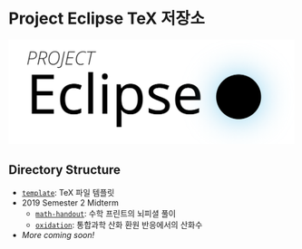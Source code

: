 # Project Eclipse TeX 저장소
<p align="center">
    <img src="./logo.png">
</p>

## Directory Structure
- [`template`](https://github.com/project-eclipse/tex-file-archive/blob/master/template/template.tex): TeX 파일 템플릿
- 2019 Semester 2 Midterm
    - [`math-handout`](https://github.com/project-eclipse/tex-file-archive/tree/master/2019-semester2-midterm/math-handout): 수학 프린트의 뇌피셜 풀이
    - [`oxidation`](https://github.com/project-eclipse/tex-file-archive/blob/master/2019-semester2-midterm/oxidation/oxidation.tex): 통합과학 산화 환원 반응에서의 산화수
- *More coming soon!*
